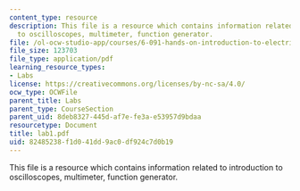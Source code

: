 ```yaml
---
content_type: resource
description: This file is a resource which contains information related to introduction
  to oscilloscopes, multimeter, function generator.
file: /ol-ocw-studio-app/courses/6-091-hands-on-introduction-to-electrical-engineering-lab-skills-january-iap-2008/82485238f1d041dd9ac0df924c7d0b19_lab1.pdf
file_size: 123703
file_type: application/pdf
learning_resource_types:
- Labs
license: https://creativecommons.org/licenses/by-nc-sa/4.0/
ocw_type: OCWFile
parent_title: Labs
parent_type: CourseSection
parent_uid: 8deb8327-445d-af7e-fe3a-e53957d9bdaa
resourcetype: Document
title: lab1.pdf
uid: 82485238-f1d0-41dd-9ac0-df924c7d0b19
---
```

This file is a resource which contains information related to introduction to oscilloscopes, multimeter, function generator.